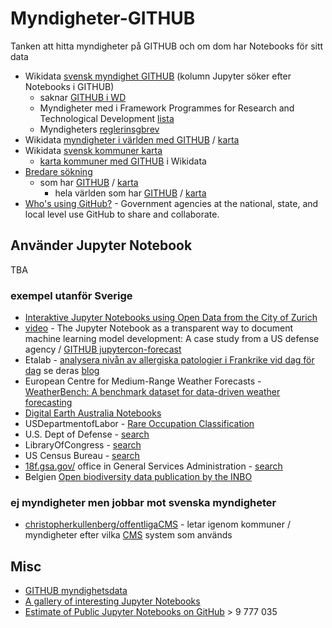# Myndigheter-GITHUB
Tanken att hitta myndigheter på GITHUB och om dom har Notebooks för sitt data

* Wikidata [svensk myndighet GITHUB](https://w.wiki/vBY) (kolumn Jupyter söker efter Notebooks i GITHUB)
  * saknar [GITHUB i WD](https://w.wiki/vAR)
  * Myndigheter med i Framework Programmes for Research and Technological Development [lista](https://w.wiki/vCa)
  * Myndigheters [reglerinsgbrev](https://sv.wikipedia.org/wiki/Wikipedia:Projekt_svenska_kommuner/PSIdata_Myndigheter)
* Wikidata [myndigheter i världen med GITHUB](https://w.wiki/vBf) / [karta](https://w.wiki/vC6)
* Wikidata [svensk kommuner karta](https://w.wiki/vBV)  
  * [karta kommuner med GITHUB](https://w.wiki/vBT) i Wikidata
* [Bredare sökning](https://w.wiki/vAk)
  * som har [GITHUB](https://w.wiki/vCM) / [karta](https://w.wiki/vCF)
    * hela världen som har [GITHUB](https://w.wiki/vCn) / [karta]()
* [Who's using GitHub?](https://government.github.com/community/) - Government agencies at the national, state, and local level use GitHub to share and collaborate.
## Använder Jupyter Notebook
TBA
### exempel utanför Sverige
* [Interaktive Jupyter Notebooks using Open Data from the City of Zurich](https://data.stadt-zuerich.ch/showcase/mybinder-org-use-case-mit-open-data-der-stadt-zurich)
* [video](https://www.youtube.com/watch?v=vdghnZUr0bI) - The Jupyter Notebook as a transparent way to document machine learning model development: A case study from a US defense agency / [GITHUB jupytercon-forecast](https://github.com/nudro/jupytercon-forecast)
* Etalab - [analysera nivån av allergiska patologier i Frankrike vid dag för dag](https://github.com/etalab/Pathologies_allergiques/blob/41b7aa4a1d9c07467edac2e39dfa1fa4d63685a9/notebook/Pollen.ipynb) se deras [blog](https://www.etalab.gouv.fr/) 
* European Centre for Medium-Range Weather Forecasts - [WeatherBench: A benchmark dataset for data-driven weather forecasting](https://github.com/ecmwf/climetlab/blob/d2d3622b05ad487a956c2c29c2b80e13c3922348/docs/examples/09-weatherbench.ipynb)
* [Digital Earth Australia Notebooks](https://github.com/GeoscienceAustralia/dea-notebooks)
* USDepartmentofLabor - [Rare Occupation Classification](https://github.com/USDepartmentofLabor/Binary-Context-Transformer/blob/b80c26b82ab67e0d0bd728a7940685d160ae742d/Rare%20Occupation%20Classification.ipynb)
* U.S. Dept of Defense - [search](https://github.com/search?type=code&l=Jupyter+Notebook&q=org%3Adeptofdefense)
* LibraryOfCongress - [search](https://github.com/search?l=Jupyter+Notebook&p=3&q=org%3ALibraryOfCongress&type=Code)
* US Census Bureau - [search](https://github.com/search?type=code&l=Jupyter+Notebook&q=org%3Auscensusbureau)
* [18f.gsa.gov/](https://18f.gsa.gov/) office in General Services Administration - [search](https://github.com/search?type=code&l=Jupyter+Notebook&q=org%3A18F)
* Belgien [Open biodiversity data publication by the INBO](https://github.com/inbo/data-publication)
### ej myndigheter men jobbar mot svenska myndigheter
* [christopherkullenberg/offentligaCMS](https://github.com/christopherkullenberg/offentligaCMS/blob/master/CMSdataanalys.ipynb) - letar igenom kommuner / myndigheter efter vilka [CMS](https://en.wikipedia.org/wiki/Content_management_system) system som används

## Misc
* [GITHUB myndighetsdata](https://github.com/myndighetsdata)
* [A gallery of interesting Jupyter Notebooks](https://github.com/jupyter/jupyter/wiki/A-gallery-of-interesting-Jupyter-Notebooks)
* [Estimate of Public Jupyter Notebooks on GitHub](https://nbviewer.jupyter.org/github/parente/nbestimate/blob/master/estimate.ipynb) > 9 777 035


